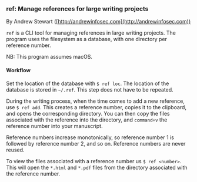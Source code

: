 
### ref: Manage references for large writing projects

By Andrew Stewart ([http://andrewinfosec.com](http://andrewinfosec.com))

`ref` is a CLI tool for managing references in large writing projects. The program uses the filesystem as a database, with one directory per reference number.  

NB: This program assumes macOS.

#### Workflow

Set the location of the database with `$ ref loc`. The location of the database is stored in `~/.ref`. This step does not have to be repeated.

During the writing process, when the time comes to add a new reference, use `$ ref add`. This creates a reference number, copies it to the clipboard, and opens the corresponding directory. You can then copy the files associated with the reference into the directory, and `command+v` the reference number into your manuscript.

Reference numbers increase monotonically, so reference number 1 is followed by reference number 2, and so on. Reference numbers are never reused.

To view the files associated with a reference number us `$ ref <number>`. This will open the `*.html` and `*.pdf` files from the directory associated with the reference number.
